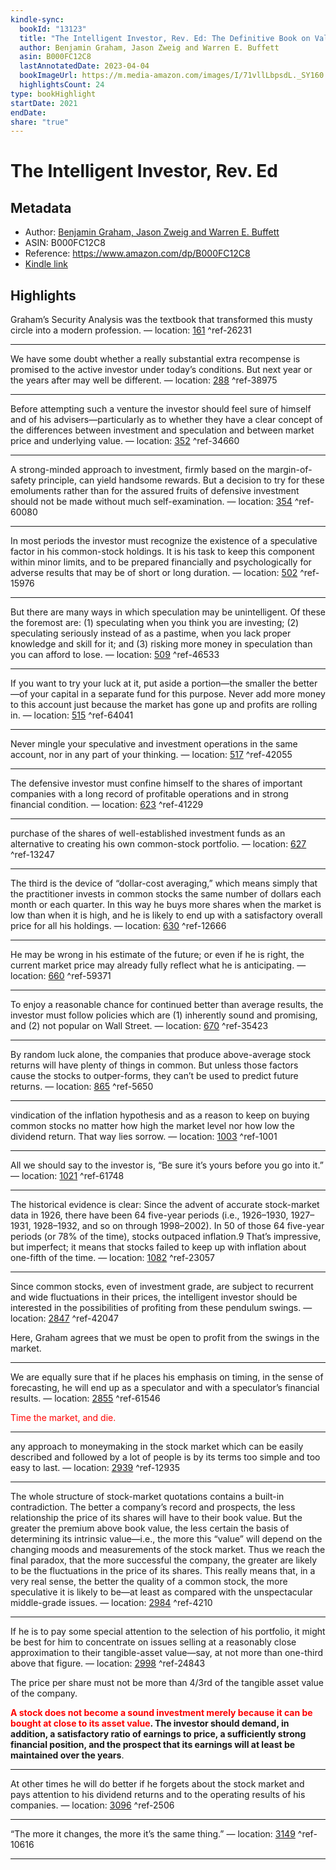 ```yaml
---
kindle-sync:
  bookId: "13123"
  title: "The Intelligent Investor, Rev. Ed: The Definitive Book on Value Investing"
  author: Benjamin Graham, Jason Zweig and Warren E. Buffett
  asin: B000FC12C8
  lastAnnotatedDate: 2023-04-04
  bookImageUrl: https://m.media-amazon.com/images/I/71vllLbpsdL._SY160.jpg
  highlightsCount: 24
type: bookHighlight
startDate: 2021
endDate: 
share: "true"
---
```

# The Intelligent Investor, Rev. Ed
## Metadata
* Author: [Benjamin Graham, Jason Zweig and Warren E. Buffett](https://www.amazon.com/Benjamin-Graham/e/B000APZXBQ/ref=dp_byline_cont_ebooks_1)
* ASIN: B000FC12C8
* Reference: https://www.amazon.com/dp/B000FC12C8
* [Kindle link](kindle://book?action=open&asin=B000FC12C8)

## Highlights
Graham’s Security Analysis was the textbook that transformed this musty circle into a modern profession. — location: [161](kindle://book?action=open&asin=B000FC12C8&location=161) ^ref-26231

---
We have some doubt whether a really substantial extra recompense is promised to the active investor under today’s conditions. But next year or the years after may well be different. — location: [288](kindle://book?action=open&asin=B000FC12C8&location=288) ^ref-38975

---
Before attempting such a venture the investor should feel sure of himself and of his advisers—particularly as to whether they have a clear concept of the differences between investment and speculation and between market price and underlying value. — location: [352](kindle://book?action=open&asin=B000FC12C8&location=352) ^ref-34660

---
A strong-minded approach to investment, firmly based on the margin-of-safety principle, can yield handsome rewards. But a decision to try for these emoluments rather than for the assured fruits of defensive investment should not be made without much self-examination. — location: [354](kindle://book?action=open&asin=B000FC12C8&location=354) ^ref-60080

---
In most periods the investor must recognize the existence of a speculative factor in his common-stock holdings. It is his task to keep this component within minor limits, and to be prepared financially and psychologically for adverse results that may be of short or long duration. — location: [502](kindle://book?action=open&asin=B000FC12C8&location=502) ^ref-15976

---
But there are many ways in which speculation may be unintelligent. Of these the foremost are: (1) speculating when you think you are investing; (2) speculating seriously instead of as a pastime, when you lack proper knowledge and skill for it; and (3) risking more money in speculation than you can afford to lose. — location: [509](kindle://book?action=open&asin=B000FC12C8&location=509) ^ref-46533

---
If you want to try your luck at it, put aside a portion—the smaller the better—of your capital in a separate fund for this purpose. Never add more money to this account just because the market has gone up and profits are rolling in. — location: [515](kindle://book?action=open&asin=B000FC12C8&location=515) ^ref-64041

---
Never mingle your speculative and investment operations in the same account, nor in any part of your thinking. — location: [517](kindle://book?action=open&asin=B000FC12C8&location=517) ^ref-42055

---
The defensive investor must confine himself to the shares of important companies with a long record of profitable operations and in strong financial condition. — location: [623](kindle://book?action=open&asin=B000FC12C8&location=623) ^ref-41229

---
purchase of the shares of well-established investment funds as an alternative to creating his own common-stock portfolio. — location: [627](kindle://book?action=open&asin=B000FC12C8&location=627) ^ref-13247

---
The third is the device of “dollar-cost averaging,” which means simply that the practitioner invests in common stocks the same number of dollars each month or each quarter. In this way he buys more shares when the market is low than when it is high, and he is likely to end up with a satisfactory overall price for all his holdings. — location: [630](kindle://book?action=open&asin=B000FC12C8&location=630) ^ref-12666

---
He may be wrong in his estimate of the future; or even if he is right, the current market price may already fully reflect what he is anticipating. — location: [660](kindle://book?action=open&asin=B000FC12C8&location=660) ^ref-59371

---
To enjoy a reasonable chance for continued better than average results, the investor must follow policies which are (1) inherently sound and promising, and (2) not popular on Wall Street. — location: [670](kindle://book?action=open&asin=B000FC12C8&location=670) ^ref-35423

---
By random luck alone, the companies that produce above-average stock returns will have plenty of things in common. But unless those factors cause the stocks to outper-forms, they can’t be used to predict future returns. — location: [865](kindle://book?action=open&asin=B000FC12C8&location=865) ^ref-5650

---
vindication of the inflation hypothesis and as a reason to keep on buying common stocks no matter how high the market level nor how low the dividend return. That way lies sorrow. — location: [1003](kindle://book?action=open&asin=B000FC12C8&location=1003) ^ref-1001

---
All we should say to the investor is, “Be sure it’s yours before you go into it.” — location: [1021](kindle://book?action=open&asin=B000FC12C8&location=1021) ^ref-61748

---
The historical evidence is clear: Since the advent of accurate stock-market data in 1926, there have been 64 five-year periods (i.e., 1926–1930, 1927–1931, 1928–1932, and so on through 1998–2002). In 50 of those 64 five-year periods (or 78% of the time), stocks outpaced inflation.9 That’s impressive, but imperfect; it means that stocks failed to keep up with inflation about one-fifth of the time. — location: [1082](kindle://book?action=open&asin=B000FC12C8&location=1082) ^ref-23057

---

Since common stocks, even of investment grade, are subject to recurrent and wide fluctuations in their prices, the intelligent investor should be interested in the possibilities of profiting from these pendulum swings. — location: [2847](kindle://book?action=open&asin=B000FC12C8&location=2847) ^ref-42047

Here, Graham agrees that we must be open to profit from the swings in the market.

---
We are equally sure that if he places his emphasis on timing, in the sense of forecasting, he will end up as a speculator and with a speculator’s financial results. — location: [2855](kindle://book?action=open&asin=B000FC12C8&location=2855) ^ref-61546

<font color="#ff0000">Time the market, and die.</font>

---

any approach to moneymaking in the stock market which can be easily described and followed by a lot of people is by its terms too simple and too easy to last. — location: [2939](kindle://book?action=open&asin=B000FC12C8&location=2939) ^ref-12935

---
The whole structure of stock-market quotations contains a built-in contradiction. The better a company’s record and prospects, the less relationship the price of its shares will have to their book value. But the greater the premium above book value, the less certain the basis of determining its intrinsic value—i.e., the more this “value” will depend on the changing moods and measurements of the stock market. Thus we reach the final paradox, that the more successful the company, the greater are likely to be the fluctuations in the price of its shares. This really means that, in a very real sense, the better the quality of a common stock, the more speculative it is likely to be—at least as compared with the unspectacular middle-grade issues. — location: [2984](kindle://book?action=open&asin=B000FC12C8&location=2984) ^ref-4210

---
If he is to pay some special attention to the selection of his portfolio, it might be best for him to concentrate on issues selling at a reasonably close approximation to their tangible-asset value—say, at not more than one-third above that figure. — location: [2998](kindle://book?action=open&asin=B000FC12C8&location=2998) ^ref-24843

The price per share must not be more than 4/3rd of the tangible asset value of the company. 

<font color="#ff0000">**A stock does not become a sound investment merely because it can be bought at close to its asset value</font>. The investor should demand, in addition, a satisfactory ratio of earnings to price, a sufficiently strong financial position, and the prospect that its earnings will at least be maintained over the years**.

---

At other times he will do better if he forgets about the stock market and pays attention to his dividend returns and to the operating results of his companies. — location: [3096](kindle://book?action=open&asin=B000FC12C8&location=3096) ^ref-2506

---

“The more it changes, the more it’s the same thing.” — location: [3149](kindle://book?action=open&asin=B000FC12C8&location=3149) ^ref-10616

---
